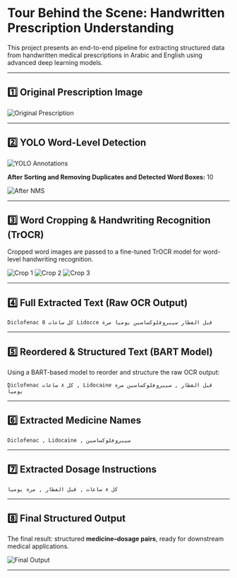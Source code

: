 #  **Tour Behind the Scene: Handwritten Prescription Understanding**

This project presents an end-to-end pipeline for extracting structured data from handwritten medical prescriptions in Arabic and English using advanced deep learning models.

---

## 1️⃣ **Original Prescription Image**

![Original Prescription](Images/image-1.png)

---

## 2️⃣ **YOLO Word-Level Detection**

![YOLO Annotations](Images/image-2.png)

**After Sorting and Removing Duplicates and Detected Word Boxes:** 10

![After NMS](Images/image-3.png)

---

## 3️⃣ **Word Cropping & Handwriting Recognition (TrOCR)**

Cropped word images are passed to a fine-tuned TrOCR model for word-level handwriting recognition.

![Crop 1](Images/image-4.png)
![Crop 2](Images/image-5.png)
![Crop 3](Images/image-6.png)

---

## 4️⃣ **Full Extracted Text (Raw OCR Output)**

```plaintext
Diclofenac كل ساعات 8 Lidocce قبل الفطار سيبروفلوكساسين يوميا مرة
```

---

## 5️⃣ **Reordered & Structured Text (BART Model)**

Using a BART-based model to reorder and structure the raw OCR output:

```plaintext
Diclofenac كل ٨ ساعات , Lidocaine قبل الفطار , سيبروفلوكساسين مرة يومياً
```

---

## 6️⃣ **Extracted Medicine Names**

```plaintext
Diclofenac , Lidocaine , سيبروفلوكساسين
```

---

## 7️⃣ **Extracted Dosage Instructions**

```plaintext
كل ٨ ساعات , قبل الفطار , مرة يومياً
```

---

## 8️⃣ **Final Structured Output**

The final result: structured **medicine–dosage pairs**, ready for downstream medical applications.

![Final Output](Images/image-7.png)

---


